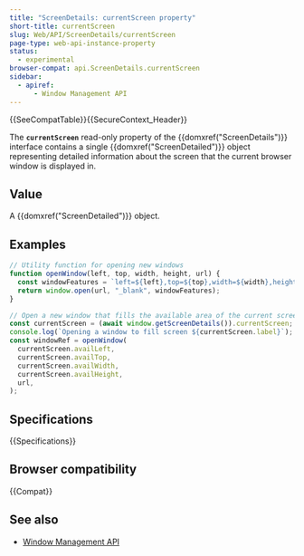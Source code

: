 ```yaml
---
title: "ScreenDetails: currentScreen property"
short-title: currentScreen
slug: Web/API/ScreenDetails/currentScreen
page-type: web-api-instance-property
status:
  - experimental
browser-compat: api.ScreenDetails.currentScreen
sidebar:
  - apiref:
      - Window Management API
---
```


{{SeeCompatTable}}{{SecureContext_Header}}

The **`currentScreen`** read-only property of the
{{domxref("ScreenDetails")}} interface contains a single {{domxref("ScreenDetailed")}} object representing detailed information about the screen that the current browser window is displayed in.

## Value

A {{domxref("ScreenDetailed")}} object.

## Examples

```js
// Utility function for opening new windows
function openWindow(left, top, width, height, url) {
  const windowFeatures = `left=${left},top=${top},width=${width},height=${height}`;
  return window.open(url, "_blank", windowFeatures);
}

// Open a new window that fills the available area of the current screen.
const currentScreen = (await window.getScreenDetails()).currentScreen;
console.log(`Opening a window to fill screen ${currentScreen.label}`);
const windowRef = openWindow(
  currentScreen.availLeft,
  currentScreen.availTop,
  currentScreen.availWidth,
  currentScreen.availHeight,
  url,
);
```

## Specifications

{{Specifications}}

## Browser compatibility

{{Compat}}

## See also

- [Window Management API](/en-US/docs/Web/API/Window_Management_API)
